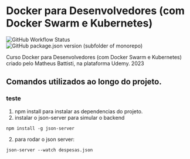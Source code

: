 # Docker para Desenvolvedores (com Docker Swarm e Kubernetes)
![GitHub Workflow Status](https://github.com/FabianaTavares/docker-devs/workflows/Gerador%20de%20CHANGELOG/badge.svg)
![GitHub package.json version (subfolder of monorepo)](https://img.shields.io/github/package-json/v/FabianaTavares/docker-devs?color=blue)

Curso Docker para Desenvolvedores (com Docker Swarm e Kubernetes) criado pelo Matheus Battisti, na plataforma Udemy. 2023

## Comandos utilizados ao longo do projeto.

### teste

1. npm install para instalar as dependencias do projeto.
2. instalar o json-server para simular o backend

```
npm install -g json-server
```

2. para rodar o json server:

```
json-server --watch despesas.json
```
